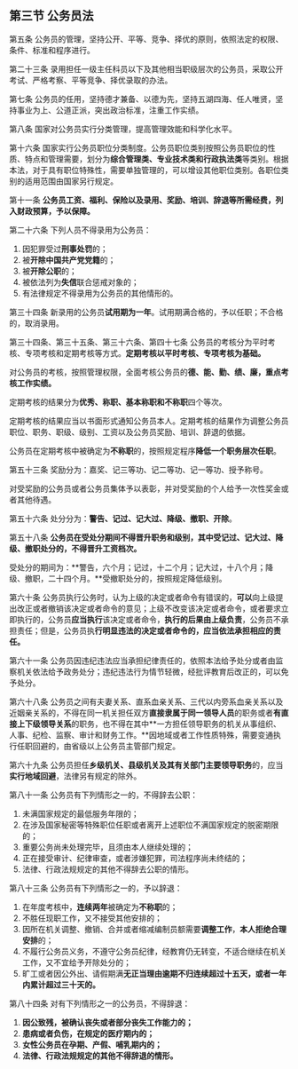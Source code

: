 ## 第三节 公务员法
第五条
公务员的管理，坚持公开、平等、竞争、择优的原则，依照法定的权限、条件、标准和程序进行。

第二十三条
录用担任一级主任科员以下及其他相当职级层次的公务员，采取公开考试、严格考察、平等竞争、择优录取的办法。

第七条
公务员的任用，坚持德才兼备、以德为先，坚持五湖四海、任人唯贤，坚持事业为上、公道正派，突出政治标准，注重工作实绩。

第八条
国家对公务员实行分类管理，提高管理效能和科学化水平。

第十六条
国家实行公务员职位分类制度。公务员职位类别按照公务员职位的性质、特点和管理需要，划分为**综合管理类、专业技术类和行政执法类**等类别。根据本法，对于具有职位特殊性，需要单独管理的，可以增设其他职位类别。各职位类别的适用范围由国家另行规定。

第十一条
**公务员工资、福利、保险以及录用、奖励、培训、辞退等所需经费，列入财政预算，予以保障。**

第二十六条
下列人员不得录用为公务员：

1. 因犯罪受过**刑事处罚**的；
2. 被**开除中国共产党党籍**的；
3. 被**开除公职**的；
4. 被依法列为**失信**联合惩戒对象的；
5. 有法律规定不得录用为公务员的其他情形的。

第三十四条
新录用的公务员**试用期为一年**。试用期满合格的，予以任职；不合格的，取消录用。

第三十四条、第三十五条、第三十六条、第四十七条
公务员的考核分为平时考核、专项考核和定期考核等方式。**定期考核以平时考核、专项考核为基础。**

对公务员的考核，按照管理权限，全面考核公务员的**德、能、勤、绩、廉，重点考核工作实绩。**

定期考核的结果分为**优秀、称职、基本称职和不称职**四个等次。

定期考核的结果应当以书面形式通知公务员本人。定期考核的结果作为调整公务员职位、职务、职级、级别、工资以及公务员奖励、培训、辞退的依据。

公务员在定期考核中被确定为**不称职**的，按照规定程序**降低一个职务层次任职**。

第五十三条
奖励分为：嘉奖、记三等功、记二等功、记一等功、授予称号。

对受奖励的公务员或者公务员集体予以表彰，并对受奖励的个人给予一次性奖金或者其他待遇。

第五十六条
处分分为：**警告、记过、记大过、降级、撤职、开除**。

第五十八条
**公务员在受处分期间不得晋升职务和级别，其中受记过、记大过、降级、撤职处分的，不得晋升工资档次。**

受处分的期间为：**警告，六个月；记过，十二个月；记大过，十八个月；降级、撤职，二十四个月。**受撤职处分的，按照规定降低级别。

第六十条  公务员执行公务时，认为上级的决定或者命令有错误的，**可以**向上级提出改正或者撤销该决定或者命令的意见；上级不改变该决定或者命令，或者要求立即执行的，公务员**应当执行**该决定或者命令，**执行的后果由上级负责**，公务员不承担责任；但是，公务员执**行明显违法的决定或者命令的，应当依法承担相应的责任。**

第六十一条  公务员因违纪违法应当承担纪律责任的，依照本法给予处分或者由监察机关依法给予政务处分；违纪违法行为情节轻微，经批评教育后改正的，可以免予处分。

第六十八条  公务员之间有夫妻关系、直系血亲关系、三代以内旁系血亲关系以及近姻亲关系的，不得在同一机关担任双方**直接隶属于同一领导人员**的职务或者**有直接上下级领导关系**的职务，也不得在其中**一方担任领导职务的机关从事组织、人事、纪检、监察、审计和财务工作。**因地域或者工作性质特殊，需要变通执行任职回避的，由省级以上公务员主管部门规定。

第六十九条  公务员担任**乡级机关、县级机关及其有关部门主要领导职务**的，应当**实行地域回避**，法律另有规定的除外。

第八十一条  公务员有下列情形之一的，不得辞去公职：

1. 未满国家规定的最低服务年限的；
2. 在涉及国家秘密等特殊职位任职或者离开上述职位不满国家规定的脱密期限的；
3. 重要公务尚未处理完毕，且须由本人继续处理的；
4. 正在接受审计、纪律审查，或者涉嫌犯罪，司法程序尚未终结的；
5. 法律、行政法规规定的其他不得辞去公职的情形。

第八十三条  公务员有下列情形之一的，予以辞退：

1. 在年度考核中，**连续两年**被确定为**不称职**的；
2. 不胜任现职工作，又不接受其他安排的；
3. 因所在机关调整、撤销、合并或者缩减编制员额需要**调整工作**，**本人拒绝合理安排**的；
4. 不履行公务员义务，不遵守公务员纪律，经教育仍无转变，不适合继续在机关工作，又不宜给予开除处分的；
5. 旷工或者因公外出、请假期满**无正当理由逾期不归连续超过十五天，或者一年内累计超过三十天的。**

第八十四条  对有下列情形之一的公务员，不得辞退：

1. **因公致残，被确认丧失或者部分丧失工作能力的；**
2. **患病或者负伤，在规定的医疗期内的；**
3. **女性公务员在孕期、产假、哺乳期内的；**
4. **法律、行政法规规定的其他不得辞退的情形。**